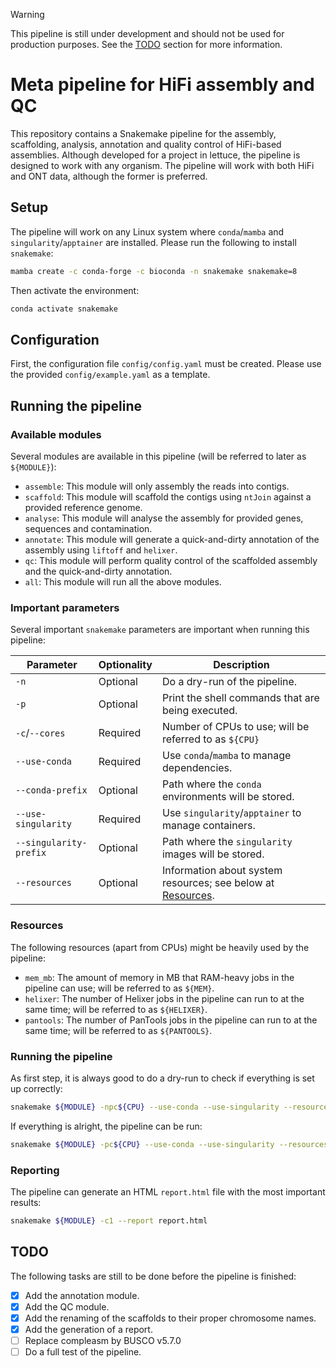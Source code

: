 > [!WARNING]
> This pipeline is still under development and should not be used for production purposes.
> See the [TODO](#todo) section for more information.

# Meta pipeline for HiFi assembly and QC
This repository contains a Snakemake pipeline for the assembly, scaffolding, analysis, annotation and quality control of HiFi-based assemblies.
Although developed for a project in lettuce, the pipeline is designed to work with any organism.
The pipeline will work with both HiFi and ONT data, although the former is preferred.

## Setup
The pipeline will work on any Linux system where `conda`/`mamba` and `singularity`/`apptainer` are installed.
Please run the following to install `snakemake`:
```bash
mamba create -c conda-forge -c bioconda -n snakemake snakemake=8
```
Then activate the environment:
```bash
conda activate snakemake
```

## Configuration
First, the configuration file `config/config.yaml` must be created.
Please use the provided `config/example.yaml` as a template.

## Running the pipeline

### Available modules
Several modules are available in this pipeline (will be referred to later as `${MODULE}`):
- `assemble`: This module will only assembly the reads into contigs.
- `scaffold`: This module will scaffold the contigs using `ntJoin` against a provided reference genome.
- `analyse`: This module will analyse the assembly for provided genes, sequences and contamination.
- `annotate`: This module will generate a quick-and-dirty annotation of the assembly using `liftoff` and `helixer`.
- `qc`: This module will perform quality control of the scaffolded assembly and the quick-and-dirty annotation.
- `all`: This module will run all the above modules.

### Important parameters
Several important `snakemake` parameters are important when running this pipeline:

| Parameter              | Optionality | Description                                                               |
|------------------------|-------------|---------------------------------------------------------------------------|
| `-n`                   | Optional    | Do a dry-run of the pipeline.                                             |
| `-p`                   | Optional    | Print the shell commands that are being executed.                         |
| `-c`/`--cores`         | Required    | Number of CPUs to use; will be referred to as `${CPU}`                    |
| `--use-conda`          | Required    | Use `conda`/`mamba` to manage dependencies.                               |
| `--conda-prefix`       | Optional    | Path where the `conda` environments will be stored.                       |
| `--use-singularity`    | Required    | Use `singularity`/`apptainer` to manage containers.                       |
| `--singularity-prefix` | Optional    | Path where the `singularity` images will be stored.                       |
| `--resources`          | Optional    | Information about system resources; see below at [Resources](#resources). |

### Resources
The following resources (apart from CPUs) might be heavily used by the pipeline:
- `mem_mb`: The amount of memory in MB that RAM-heavy jobs in the pipeline can use; will be referred to as `${MEM}`.
- `helixer`: The number of Helixer jobs in the pipeline can run to at the same time; will be referred to as `${HELIXER}`.
- `pantools`: The number of PanTools jobs in the pipeline can run to at the same time; will be referred to as `${PANTOOLS}`.

### Running the pipeline
As first step, it is always good to do a dry-run to check if everything is set up correctly:
```bash
snakemake ${MODULE} -npc${CPU} --use-conda --use-singularity --resources mem_mb=${MEM} gpus=${HELIXER} pantools=${PANTOOLS}
```

If everything is alright, the pipeline can be run:
```bash
snakemake ${MODULE} -pc${CPU} --use-conda --use-singularity --resources mem_mb=${MEM} gpus=${HELIXER} pantools=${PANTOOLS}
```

### Reporting
The pipeline can generate an HTML `report.html` file with the most important results:
```bash
snakemake ${MODULE} -c1 --report report.html
```

## TODO
The following tasks are still to be done before the pipeline is finished:
- [x] Add the annotation module.
- [x] Add the QC module.
- [x] Add the renaming of the scaffolds to their proper chromosome names.
- [x] Add the generation of a report.
- [ ] Replace compleasm by BUSCO v5.7.0
- [ ] Do a full test of the pipeline.
